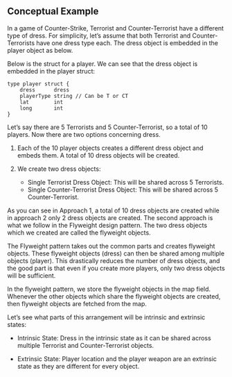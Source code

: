 ## Conceptual Example

In a game of Counter-Strike, Terrorist and Counter-Terrorist have a different type of dress. For simplicity, let’s assume that both Terrorist and Counter-Terrorists have one dress type each. The dress object is embedded in the player object as below.

Below is the struct for a player. We can see that the dress object is embedded in the player struct:

```
type player struct {
    dress      dress
    playerType string // Can be T or CT
    lat        int
    long       int
}
```

Let’s say there are 5 Terrorists and 5 Counter-Terrorist, so a total of 10 players. Now there are two options concerning dress.

1. Each of the 10 player objects creates a different dress object and embeds them. A total of 10 dress objects will be created.

2. We create two dress objects:
   - Single Terrorist Dress Object: This will be shared across 5 Terrorists.
   - Single Counter-Terrorist Dress Object: This will be shared across 5 Counter-Terrorist.

As you can see in Approach 1, a total of 10 dress objects are created while in approach 2 only 2 dress objects are created. The second approach is what we follow in the Flyweight design pattern. The two dress objects which we created are called the flyweight objects.

The Flyweight pattern takes out the common parts and creates flyweight objects. These flyweight objects (dress) can then be shared among multiple objects (player). This drastically reduces the number of dress objects, and the good part is that even if you create more players, only two dress objects will be sufficient.

In the flyweight pattern, we store the flyweight objects in the map field. Whenever the other objects which share the flyweight objects are created, then flyweight objects are fetched from the map.

Let’s see what parts of this arrangement will be intrinsic and extrinsic states:

- Intrinsic State: Dress in the intrinsic state as it can be shared across multiple Terrorist and Counter-Terrorist objects.

- Extrinsic State: Player location and the player weapon are an extrinsic state as they are different for every object.
